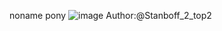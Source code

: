 noname pony
![image](https://github.com/user-attachments/assets/1a8a0f3c-df05-4e0d-9a75-fa79596f9cd7)
Author:@Stanboff_2_top2
